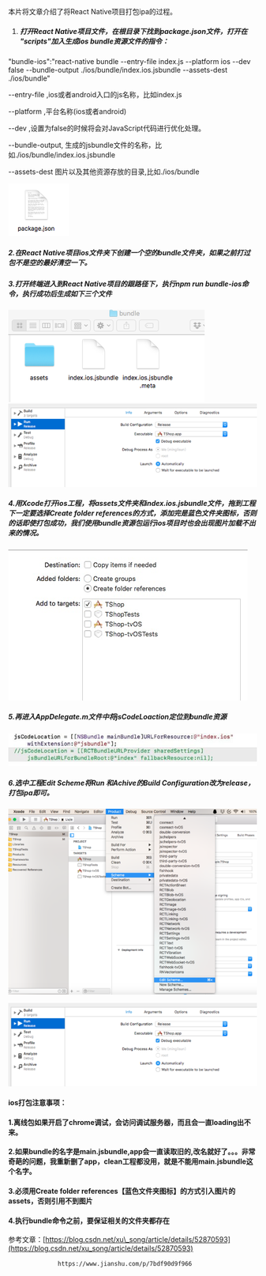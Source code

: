 本片将文章介绍了将React Native项目打包ipa的过程。

1. ##### 打开React Native项目文件，在根目录下找到package.json文件，打开在 "scripts"加入生成ios bundle资源文件的指令：

"bundle-ios":"react-native bundle --entry-file index.js --platform ios --dev false --bundle-output ./ios/bundle/index.ios.jsbundle --assets-dest ./ios/bundle"

--entry-file ,ios或者android入口的js名称，比如index.js

--platform ,平台名称\(ios或者android\)

--dev ,设置为false的时候将会对JavaScript代码进行优化处理。

--bundle-output, 生成的jsbundle文件的名称，比如./ios/bundle/index.ios.jsbundle

--assets-dest 图片以及其他资源存放的目录,比如./ios/bundle

![](/assets/11.png)

##### 2.在React Native项目ios文件夹下创建一个空的bundle文件夹，如果之前打过包不是空的最好清空一下。

##### 3.打开终端进入到React Native项目的跟路径下，执行npm run bundle-ios命令，执行成功后生成如下三个文件

![](/assets/12.png)![](/assets/16.png)

##### 4.用Xcode打开ios工程，将assets文件夹和index.ios.jsbundle文件，_拖到工程下一定要选择Create folder references的方式，添加完是蓝色文件夹图标_，否则的话即使打包成功，我们使用bundle资源包运行ios项目时也会出现图片加载不出来的情况。

![](/assets/13.png)

##### 5.再进入AppDelegate.m文件中将jsCodeLoaction定位到bundle资源

![](/assets/14.jpg)

##### 6.选中工程Edit Scheme将Run 和Achive的Build Configuration改为release，打包ipa即可。

![](/assets/15.png)

![](/assets/16.png)

#### 

#### ios打包注意事项：

#### 1.离线包如果开启了chrome调试，会访问调试服务器，而且会一直loading出不来。

#### 2.如果bundle的名字是main.jsbundle,app会一直读取旧的,改名就好了。。。非常奇葩的问题，我重新删了app，clean工程都没用，就是不能用main.jsbundle这个名字。

#### 3.必须用Create folder references【蓝色文件夹图标】的方式引入图片的assets，否则引用不到图片

#### 4.执行bundle命令之前，要保证相关的文件夹都存在

参考文章：[https://blog.csdn.net/xu\_song/article/details/52870593](https://blog.csdn.net/xu_song/article/details/52870593)

```
              https://www.jianshu.com/p/7bdf90d9f966
```



